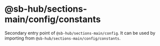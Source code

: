 # @sb-hub/sections-main/config/constants

Secondary entry point of `@sb-hub/sections-main/config`. It can be used by importing from `@sb-hub/sections-main/config/constants`.
